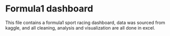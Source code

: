 # Formula1 dashboard
This file contains a formula1 sport racing dashboard, data was sourced from kaggle, and all cleaning, analysis and visualization are all done in excel.
